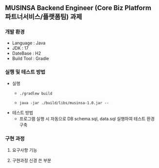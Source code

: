 ## MUSINSA Backend Engineer (Core Biz Platform 파트너서비스/플랫폼팀) 과제

### 개발 환경
- Language : Java
- JDK : 17
- DateBase : H2
- Build Tool : Gradle

### 실행 및 테스트 방법
- 실행 
    -     ./gradlew build
    -     java -jar ./build/libs/musinsa-1.0.jar --
- 테스트 방법
  - 프로그램 실행 시 자동으로 DB schema.sql, data.sql 실행하여 테스트 환경 구축

### 구현 과정
1. 요구사항 기능

2. 구현과정 신경 쓴 부분

